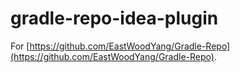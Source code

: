 # gradle-repo-idea-plugin
For [https://github.com/EastWoodYang/Gradle-Repo](https://github.com/EastWoodYang/Gradle-Repo).
